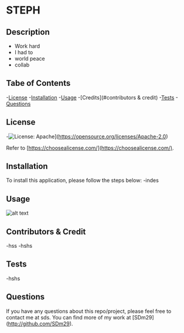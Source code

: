 # STEPH

  ## Description
  - Work hard
  - I had to 
  - world peace
  - collab

## Tabe of Contents
-[License](#license)
-[Installation](#installation)
-[Usage](#usage)
-[Credits](#contributors & credit)
-[Tests](#tests)
-[Questions](#questions)


## License
-![License: Apache](https://img.shields.io/badge/License-Apache_2.0-blue.svg)](https://opensource.org/licenses/Apache-2.0)

Refer to [https://choosealicense.com/](https://choosealicense.com/).

## Installation
To install this application, please follow the steps below:
-indes

## Usage

![alt text](assets/images/screenshot.png)

## Contributors & Credit
-hss
-hshs

## Tests

-hshs

## Questions

If you have any questions about this repo/project, please feel free to contact me at sds. You can find more of my work at [SDm29] (http://github.com/SDm29).

